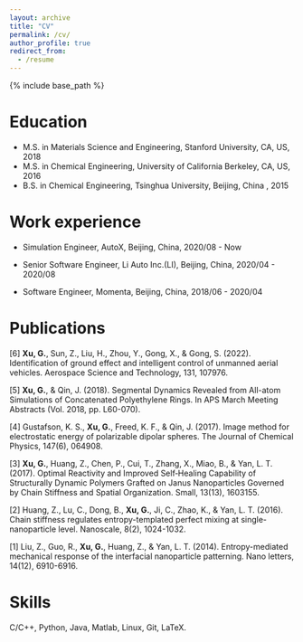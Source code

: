 ```yaml
---
layout: archive
title: "CV"
permalink: /cv/
author_profile: true
redirect_from:
  - /resume
---
```


{% include base_path %}

Education
======

* M.S. in Materials Science and Engineering, Stanford University, CA, US, 2018
* M.S. in Chemical Engineering, University of California Berkeley, CA, US, 2016
* B.S. in Chemical Engineering, Tsinghua University, Beijing, China , 2015

Work experience
======

* Simulation Engineer, AutoX, Beijing, China, 2020/08 - Now

* Senior Software Engineer, Li Auto Inc.(LI), Beijing, China, 2020/04 - 2020/08

* Software Engineer, Momenta, Beijing, China, 2018/06 - 2020/04

Publications
======

[6] <b>Xu, G.</b>, Sun, Z., Liu, H., Zhou, Y., Gong, X., & Gong, S. (2022). Identification of ground effect and intelligent control of unmanned aerial vehicles. Aerospace Science and Technology, 131, 107976.

[5] <b>Xu, G.</b>, & Qin, J. (2018). Segmental Dynamics Revealed from All-atom Simulations of Concatenated Polyethylene Rings. In APS March Meeting Abstracts (Vol. 2018, pp. L60-070).

[4] Gustafson, K. S., <b>Xu, G.</b>, Freed, K. F., & Qin, J. (2017). Image method for electrostatic energy of polarizable dipolar spheres. The Journal of Chemical Physics, 147(6), 064908.

[3] <b>Xu, G.</b>, Huang, Z., Chen, P., Cui, T., Zhang, X., Miao, B., & Yan, L. T. (2017). Optimal Reactivity and Improved Self‐Healing Capability of Structurally Dynamic Polymers Grafted on Janus Nanoparticles Governed by Chain Stiffness and Spatial Organization. Small, 13(13), 1603155.

[2] Huang, Z., Lu, C., Dong, B., <b>Xu, G.</b>, Ji, C., Zhao, K., & Yan, L. T. (2016). Chain stiffness regulates entropy-templated perfect mixing at single-nanoparticle level. Nanoscale, 8(2), 1024-1032.

[1] Liu, Z., Guo, R., <b>Xu, G.</b>, Huang, Z., & Yan, L. T. (2014). Entropy-mediated mechanical response of the interfacial nanoparticle patterning. Nano letters, 14(12), 6910-6916.

Skills
======

C/C++, Python, Java, Matlab, Linux, Git, LaTeX.